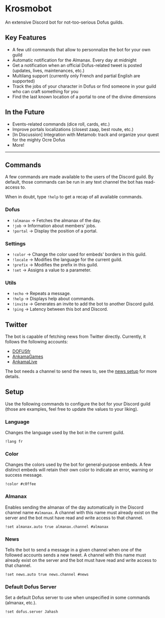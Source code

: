 # Krosmobot

An extensive Discord bot for not-too-serious Dofus guilds.

## Key Features

- A few util commands that allow to personnalize the bot for your own guild
- Automatic notification for the Almanax. Every day at midnight
- Get a notification when an official Dofus-related tweet is posted (updates, lives, maintenances, etc.)
- Multilang support (currently only French and partial English are supported)
- Track the jobs of your character in Dofus or find someone in your guild who can craft something for you
- Find the last known location of a portal to one of the divine dimensions

## In the Future

- Events-related commands (dice roll, cards, etc.)
- Improve portals localizations (closest zaap, best route, etc.)
- [In Discussion] Integration with Metamob: track and organize your quest for the mighty Ocre Dofus
- More!

---

## Commands

A few commands are made available to the users of the Discord guild. By default, those commands can be run in any text channel the bot has read-access to.

When in doubt, type `!help` to get a recap of all available commands.

### Dofus

- `!almanax` → Fetches the almanax of the day.
- `!job` → Information about members' jobs.
- `!portal` → Display the position of a portal.

### Settings

- `!color` → Change the color used for embeds' borders in this guild.
- `!locale` → Modifies the language for the current guild.
- `!prefix` → Modifies the prefix in this guild.
- `!set` → Assigns a value to a parameter.

### Utils

- `!echo` → Repeats a message.
- `!help` → Displays help about commands.
- `!invite` → Generates an invite to add the bot to another Discord guild.
- `!ping` → Latency between this bot and Discord.

## Twitter

The bot is capable of fetching news from Twitter directly. Currently, it follows the following accounts:

- [DOFUSfr](https://twitter.com/DOFUSfr?s=20)
- [AnkamaGames](https://twitter.com/AnkamaGames?s=20)
- [AnkamaLive](https://twitter.com/AnkamaLive?s=20)

The bot needs a channel to send the news to, see the [news setup](#News) for more details.

## Setup

Use the following commands to configure the bot for your Discord guild (those are examples, feel free to update the values to your liking).

### Language

Changes the language used by the bot in the current guild.

```
!lang fr
```

### Color

Changes the colors used by the bot for general-purpose embeds.
A few distinct embeds will retain their own color to indicate an error, warning or success message.

```
!color #c0ffee
```

### Almanax

Enables sending the almanax of the day automatically in the Discord channel name `#almanax`. A channel with this name must already exist on the server and the bot must have read and write access to that channel.

```
!set almanax.auto true almanax.channel #almanax
```

### News

Tells the bot to send a message in a given channel when one of the followed accounts sends a new tweet. A channel with this name must already exist on the server and the bot must have read and write access to that channel.

```
!set news.auto true news.channel #news
```

### Default Dofus Server

Set a default Dofus server to use when unspecified in some commands (almanax, etc.).

```
!set dofus.server Jahash
```
